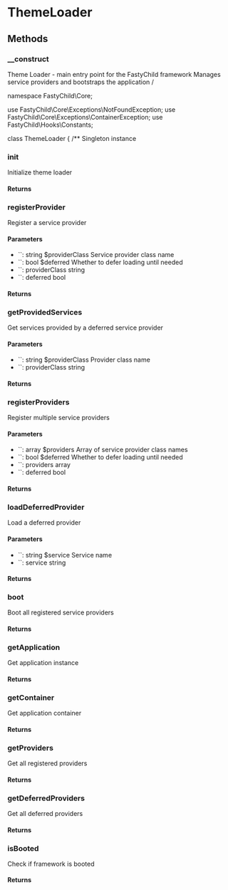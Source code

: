 # ThemeLoader

<!-- @doc-source: ThemeLoader -->


## Methods

### __construct
<!-- @doc-source: ThemeLoader.__construct -->
Theme Loader - main entry point for the FastyChild framework
Manages service providers and bootstraps the application
/

namespace FastyChild\Core;

use FastyChild\Core\Exceptions\NotFoundException;
use FastyChild\Core\Exceptions\ContainerException;
use FastyChild\Hooks\Constants;

class ThemeLoader {
/**
Singleton instance

### init
<!-- @doc-source: ThemeLoader.init -->
Initialize theme loader

#### Returns



### registerProvider
<!-- @doc-source: ThemeLoader.registerProvider -->
Register a service provider

#### Parameters

- ``: string $providerClass Service provider class name
- ``: bool $deferred Whether to defer loading until needed
- ``: providerClass string
- ``: deferred bool

#### Returns



### getProvidedServices
<!-- @doc-source: ThemeLoader.getProvidedServices -->
Get services provided by a deferred service provider

#### Parameters

- ``: string $providerClass Provider class name
- ``: providerClass string

#### Returns



### registerProviders
<!-- @doc-source: ThemeLoader.registerProviders -->
Register multiple service providers

#### Parameters

- ``: array $providers Array of service provider class names
- ``: bool $deferred Whether to defer loading until needed
- ``: providers array
- ``: deferred bool

#### Returns



### loadDeferredProvider
<!-- @doc-source: ThemeLoader.loadDeferredProvider -->
Load a deferred provider

#### Parameters

- ``: string $service Service name
- ``: service string

#### Returns



### boot
<!-- @doc-source: ThemeLoader.boot -->
Boot all registered service providers

#### Returns



### getApplication
<!-- @doc-source: ThemeLoader.getApplication -->
Get application instance

#### Returns



### getContainer
<!-- @doc-source: ThemeLoader.getContainer -->
Get application container

#### Returns



### getProviders
<!-- @doc-source: ThemeLoader.getProviders -->
Get all registered providers

#### Returns



### getDeferredProviders
<!-- @doc-source: ThemeLoader.getDeferredProviders -->
Get all deferred providers

#### Returns



### isBooted
<!-- @doc-source: ThemeLoader.isBooted -->
Check if framework is booted

#### Returns



